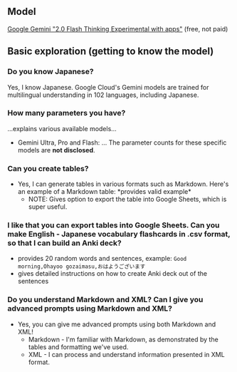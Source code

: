 ## Model
[Google Gemini "2.0 Flash Thinking Experimental with apps"](https://deepmind.google/technologies/gemini/flash-thinking/) (free, not paid)

## Basic exploration (getting to know the model)
### Do you know Japanese?
Yes, I know Japanese. Google Cloud's Gemini models are trained for multilingual understanding in 102 languages, including Japanese.
### How many parameters you have?
...explains various available models...
- Gemini Ultra, Pro and Flash: ... The parameter counts for these specific models are **not disclosed**.
### Can you create tables?
- Yes, I can generate tables in various formats such as Markdown. Here's an example of a Markdown table: \*provides valid example\*
    - NOTE: Gives option to export the table into Google Sheets, which is super useful.
### I like that you can export tables into Google Sheets. Can you make English - Japanese vocabulary flashcards in .csv format, so that I can build an Anki deck?
- provides 20 random words and sentences, example: `Good morning,Ohayoo gozaimasu,おはようございます`
- gives detailed instructions on how to create Anki deck out of the sentences
### Do you understand Markdown and XML? Can I give you advanced prompts using Markdown and XML?
- Yes, you can give me advanced prompts using both Markdown and XML!
    - Markdown - I'm familiar with Markdown, as demonstrated by the tables and formatting we've used.
    - XML - I can process and understand information presented in XML format.